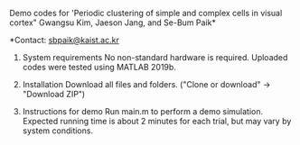 Demo codes for
'Periodic clustering of simple and complex cells in visual cortex"
Gwangsu Kim, Jaeson Jang, and Se-Bum Paik*

*Contact: sbpaik@kaist.ac.kr

1. System requirements
No non-standard hardware is required.
Uploaded codes were tested using MATLAB 2019b.

2. Installation
Download all files and folders. ("Clone or download" -> "Download ZIP")

3. Instructions for demo
Run main.m to perform a demo simulation.
Expected running time is about 2 minutes for each trial, but may vary by system conditions.
